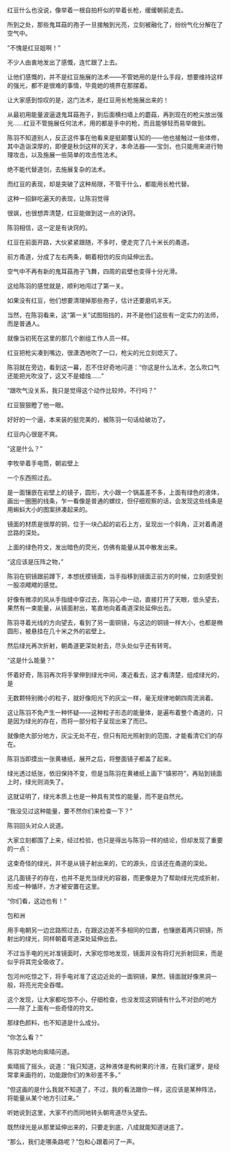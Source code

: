 红豆什么也没说，像举着一根自拍杆似的举着长枪，缓缓朝前走去。

所到之处，那些鬼耳菇的孢子一旦接触到光亮，立刻被融化了，纷纷气化分解在了空气中。

“不愧是红豆姐啊！”

不少人由衷地发出了感慨，连忙跟了上去。

让他们感慨的，并不是红豆施展的法术——不管她用的是什么手段，想要维持这样的强光，都不是很难的事情，毕竟她的境界在那摆着。

让大家感到惊叹的是，这门法术，是红豆用长枪施展出来的！

从最初用能量波逼退鬼耳菇孢子，到后面横扫墙上的蘑菇，再到现在的枪尖放出强光……红豆不管施展任何法术，用的都是手中的枪，而且能够轻而易举做到。

陈羽不知道别人，反正这件事在他看来是挺颠覆认知的——他也接触过一些体修，其中造诣深厚的，即便是秋剑这样的天才，本命法器——宝剑，也只能用来进行物理攻击，以及施展一些简单的攻击性法术。

绝不能代替道剑，去施展复杂的法术。

而红豆的表现，却是突破了这种局限，不管干什么，都能用长枪代替。

这种一招鲜吃遍天的表现，让陈羽觉得

很飒，也很想弄清楚，红豆能做到这一点的诀窍。

陈羽相信，这一定是有诀窍的。

红豆在前面开路，大伙紧紧跟随，不多时，便走完了几十米长的甬道。

前方甬道，分成了左右两条，朝着相仿的反向延伸出去。

空气中不再有新的鬼耳菇孢子飞舞，四周的岩壁也变得十分光滑。

这给陈羽的感觉就是，顺利地闯过了第一关。

如果没有红豆，他们想要清理掉那些孢子，估计还要磨叽半天。

当然，在陈羽看来，这“第一关”试图阻挡的，并不是他们这些有一定实力的法师，而是普通人。

就像当初死在这里的那几个剧组工作人员一样。

红豆把枪尖凑到嘴边，很潇洒地吹了一口，枪尖的光立刻熄灭了。

陈羽就在旁边，看到这一幕，忍不住好奇地问道：“你这是什么法术，怎么吹口气还能把光吹没了，这又不是蜡烛……”

“跟吹气没关系，我只是觉得这个动作比较帅，不行吗？”

红豆狠狠瞪了他一眼。

好好的一个逼，本来装的挺完美的，被陈羽一句话给破功了。

红豆内心很是不爽。

“这是什么？”

李牧举着手电筒，朝岩壁上

一个东西照过去。

是一面镶嵌在岩壁上的镜子，圆形，大小跟一个锅盖差不多，上面有绿色的液体，画出一圈圈的线条，乍一看像是普通的螺纹，但仔细观察的话，会发现这些线条是用蝌蚪大小的图案拼凑起来的。

镜面的材质是很厚的铜，位于一块凸起的岩石上方，呈现出一个斜角，正对着甬道岔路的深处。

上面的绿色符文，发出暗色的荧光，仿佛有能量从其中散发出来。

“这应该是压阵之物，”

陈羽在铜镜跟前蹲下，本想抚摸镜面，当手指移到镜面正前方的时候，立刻感受到一股凉飕飕的感觉。

好像有微凉的风从手指缝中穿过去，陈羽心中一动，直接打开了天眼，低头望去，果然有一束能量，从镜面射出，笔直地向着甬道深处延伸出去。

陈羽寻着光线的方向望去，看到了另一面铜镜，与这边的铜镜一样大小，也都是椭圆形，被悬挂在几十米之外的岩壁上。

然后绿光再次折射，朝甬道更深处射去，尽头处似乎还有转弯。

“这是什么能量？”

怀着好奇，陈羽再次将手掌伸到绿光中间，凑近看去，这才看清楚，组成绿光的，是

无数颗特别微小的粒子，就好像阳光下的灰尘一样，毫无规律地朝四周流淌着。

这让陈羽不免产生一种怀疑——这种粒子形态的能量体，是遍布着整个甬道的，只是因为绿光的存在，而将一部分粒子呈现出来了而已。

就像绝大部分地方，灰尘无处不在，但只有阳光照射到的范围，才能看清它们的存在。

陈羽当即摸出一张黄裱纸，展开之后，将整面镜子都盖了起来。

绿光透过纸张，依旧保持不变，但是当陈羽在黄裱纸上画下“镇邪符”，再贴到镜面上时，绿光则消失了。

这就证明了，绿光本质上也是一种具有灵性的能量，而不是自然光。

“我没见过这种能量，要不然你们来检查一下？”

陈羽回头对众人说道。

大家立刻都围了上来，经过检验，也只是得出与陈羽一样的结论，但却发现了重要的一点：

这束奇怪的绿光，并不是从镜子射出来的，它的源头，应该还在甬道的深处。

这几面镜子的存在，也并不是充当绿光的容器，而更像是为了帮助绿光完成折射，形成一种循环，方才被安置在这里。

“你们看，这边也有！”

包和洲

用手电朝另一边岔路照过去，在跟这边差不多相同的位置，也镶嵌着两只铜镜，所射出的绿光，同样朝着弯道深处延伸出去。

不过当手电的光对准镜面时，大家吃惊地发现，镜面并没有将灯光折射回来，而是似乎将其完全吸收了。

包河州吃惊之下，将手电对准了这边近处的一面铜镜，果然，镜面就好像黑洞一般，将亮光完全吞噬。

这个发现，让大家都吃惊不小，仔细检查，也没发现这铜镜有什么不对劲的地方——除了上面有一些奇怪的符文。

那绿色颜料，也不知道是什么成分。

“你怎么看？”

陈羽求助地向紫晴问道。

紫晴摇了摇头，说道：“我只知道，这种液体是构树果的汁液，在我们暹罗，是经常拿来画符的，功能跟你们的朱砂差不多。”

“但这画的是什么我就不知道了，不过，我的看法跟你一样，这应该是某种阵法，将能量从某个地方引过来。”

听她说到这里，大家不约而同地转头朝弯道尽头望去。

既然绿光是从那里延伸出来的，只要走到底，八成就能知道谜底了。

“那么，我们走哪条路呢？”包和心跟着问了一声。
